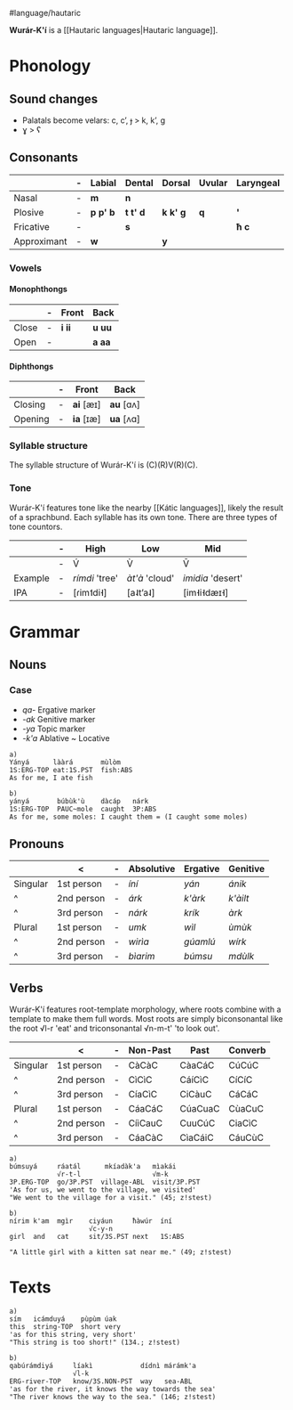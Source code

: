 #language/hautaric 

**Wurár-K'í** is a [[Hautaric languages|Hautaric language]].

# Phonology 

## Sound changes

* Palatals become velars: c, cʼ, ɟ > k, kʼ, g
* ɣ > ʕ

## Consonants

|             | -   | Labial   | Dental   | Dorsal   | Uvular | Laryngeal |
| ----------- | --- | -------- | -------- | -------- | ------ | --------- |
| Nasal       | -   | **m**      | **n**      |          |        |           |
| Plosive     | -   | **p p' b** | **t t' d** | **k k' g** | **q**    | **'**       |
| Fricative   | -   |          | **s**      |          |        | **ħ c**     |
| Approximant | -   | **w**      |          | **y**      |        |           |

### Vowels

#### Monophthongs

|       | -   | Front | Back |
| ----- | --- | ----- | ---- |
| Close | -   | **i ii**  | **u uu** |
| Open  | -   |       | **a aa** |

#### Diphthongs

|         | -   | Front       | Back        |
| ------- | --- | ----------- | ----------- |
| Closing | -   | **ai** [æɪ] | **au** [ɑʌ] |
| Opening | -   | **ia** [ɪæ] | **ua** [ʌɑ] |

### Syllable structure

The syllable structure of Wurár-K'í is (C)(R)V(R)(C).
### Tone

Wurár-K'í features tone like the nearby [[Kátic languages]], likely the result of a sprachbund. Each syllable has its own tone. There are three types of tone countors.

|         | -   | High           | Low            | Mid               |
| ------- | --- | -------------- | -------------- | ----------------- |
|         | -   | V́             | V̀             | V̄                |
| Example | -   | *rímdi* 'tree' | *àt'à* 'cloud' | *imidia* 'desert' |
| IPA     | -   | [ɾim˦di˧]      | [a˨tʼa˨]       | [im˧i˧dæɪ˧]       |

# Grammar

## Nouns
### Case

* *qa-* Ergative marker
* *-ak* Genitive marker
* *-ya* Topic marker
* *-k'a* Ablative ~ Locative

```
a)
Yányá      lààrá       mùlòm
1S:ERG-TOP eat:1S.PST  fish:ABS
As for me, I ate fish

b)
yányá       búbùk'ù    dàcáp   nárk    
1S:ERG-TOP  PAUC~mole  caught  3P:ABS
As for me, some moles: I caught them = (I caught some moles)
```

## Pronouns

|          | <          | -   | Absolutive | Ergative | Genitive |
| -------- | ---------- | --- | ---------- | -------- | -------- |
| Singular | 1st person | -   | *íní*      | *yán*    | *ánik*   |
| ^        | 2nd person | -   | *árk*      | *k'àrk*  | *k'àilt* |
| ^        | 3rd person | -   | *nárk*     | *krík*   | *àrk*    |
| Plural   | 1st person | -   | *umk*      | *wìl*    | *ùmùk*   |
| ^        | 2nd person | -   | *wirìa*    | *gúamlú* | *wírk*   |
| ^        | 3rd person | -   | *bìarim*   | *búmsu*  | *mdùlk*  |
## Verbs

Wurár-K'í features root-template morphology, where roots combine with a template to make them full words. Most roots are simply biconsonantal like the root √l-r 'eat' and triconsonantal √n-m-t' 'to look out'.

|          | <          | -   | Non-Past | Past    | Converb |
| -------- | ---------- | --- | -------- | ------- | ------- |
| Singular | 1st person | -   | CàCàC    | CàaCáC  | CúCúC   |
| ^        | 2nd person | -   | CìCìC    | CáíCìC  | CíCíC   |
| ^        | 3rd person | -   | CíaCìC   | CiCàuC  | CáCáC   |
| Plural   | 1st person | -   | CáaCáC   | CúaCuaC | CùaCuC  |
| ^        | 2nd person | -   | CíiCauC  | CuuCúC  | CiaCìC  |
| ^        | 3rd person | -   | CáaCàC   | CìaCáiC | CáuCùC  |

```
a)
búmsuyá     ráatál      mkíadàk'a   mìakái    
            √r-t-l                  √m-k
3P.ERG-TOP  go/3P.PST  village-ABL  visit/3P.PST
'As for us, we went to the village, we visited'
"We went to the village for a visit." (45; z!stest)

b)
nírim k'am  mgìr    ciyáun     ħàwúr  íní   
                    √c-y-n  
girl  and   cat     sit/3S.PST next   1S:ABS

"A little girl with a kitten sat near me." (49; z!stest)
```


# Texts

```
a)
sím   icámduyá    pùpùm úak
this  string-TOP  short very
'as for this string, very short'
"This string is too short!" (134.; z!stest)

b)
qabúrámdiyá     líakì            dídnì márámk'a
                √l-k
ERG-river-TOP   know/3S.NON-PST  way   sea-ABL
'as for the river, it knows the way towards the sea'
"The river knows the way to the sea." (146; z!stest)
```